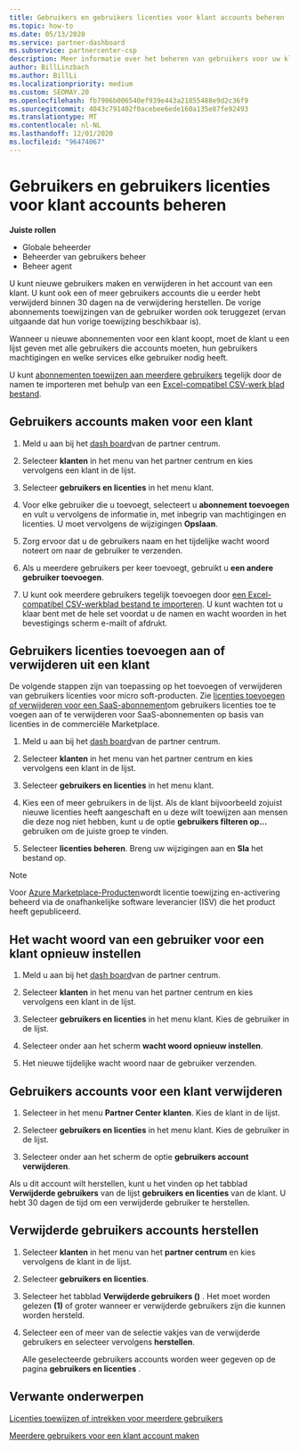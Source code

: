 ```yaml
---
title: Gebruikers en gebruikers licenties voor klant accounts beheren
ms.topic: how-to
ms.date: 05/13/2020
ms.service: partner-dashboard
ms.subservice: partnercenter-csp
description: Meer informatie over het beheren van gebruikers voor uw klanten in partner centrum, zoals het maken van gebruikers accounts, het toevoegen of verwijderen van gebruikers licenties, het opnieuw instellen van gebruikers wachtwoorden en het verwijderen of herstellen van gebruikers accounts.
author: BillLinzbach
ms.author: BillLi
ms.localizationpriority: medium
ms.custom: SEOMAY.20
ms.openlocfilehash: fb7906b006540ef939e443a21855488e9d2c36f9
ms.sourcegitcommit: 4043c791402f0acebee6ede160a135e87fe92493
ms.translationtype: MT
ms.contentlocale: nl-NL
ms.lasthandoff: 12/01/2020
ms.locfileid: "96474067"
---
```

# <a name="manage-users-and-user-licenses-for-customer-accounts"></a>Gebruikers en gebruikers licenties voor klant accounts beheren

**Juiste rollen**

- Globale beheerder
- Beheerder van gebruikers beheer
- Beheer agent


U kunt nieuwe gebruikers maken en verwijderen in het account van een klant. U kunt ook een of meer gebruikers accounts die u eerder hebt verwijderd binnen 30 dagen na de verwijdering herstellen. De vorige abonnements toewijzingen van de gebruiker worden ook teruggezet (ervan uitgaande dat hun vorige toewijzing beschikbaar is).

Wanneer u nieuwe abonnementen voor een klant koopt, moet de klant u een lijst geven met alle gebruikers die accounts moeten, hun gebruikers machtigingen en welke services elke gebruiker nodig heeft.  

U kunt [abonnementen toewijzen aan meerdere gebruikers](bulk-license-provisioning-for-multiple-users.md) tegelijk door de namen te importeren met behulp van een [Excel-compatibel CSV-werk blad bestand](adding-multiple-users-to-a-customer-account.md).

<a href="" id="createuseraccounts"></a>

## <a name="create-user-accounts-for-a-customer"></a>Gebruikers accounts maken voor een klant

1. Meld u aan bij het [dash board](https://partner.microsoft.com/dashboard)van de partner centrum.

2. Selecteer **klanten** in het menu van het partner centrum en kies vervolgens een klant in de lijst.

3. Selecteer **gebruikers en licenties** in het menu klant.

4. Voor elke gebruiker die u toevoegt, selecteert u **abonnement toevoegen** en vult u vervolgens de informatie in, met inbegrip van machtigingen en licenties. U moet vervolgens de wijzigingen **Opslaan**.

5. Zorg ervoor dat u de gebruikers naam en het tijdelijke wacht woord noteert om naar de gebruiker te verzenden.

6. Als u meerdere gebruikers per keer toevoegt, gebruikt u **een andere gebruiker toevoegen**.

7. U kunt ook meerdere gebruikers tegelijk toevoegen door [een Excel-compatibel CSV-werkblad bestand te importeren](adding-multiple-users-to-a-customer-account.md). U kunt wachten tot u klaar bent met de hele set voordat u de namen en wacht woorden in het bevestigings scherm e-mailt of afdrukt.

<a href="" id="userlicensing"></a>

## <a name="add-or-remove-user-licenses-for-a-customer"></a>Gebruikers licenties toevoegen aan of verwijderen uit een klant

De volgende stappen zijn van toepassing op het toevoegen of verwijderen van gebruikers licenties voor micro soft-producten. Zie [licenties toevoegen of verwijderen voor een SaaS-abonnement](csp-commercial-marketplace-manage.md#add-or-remove-licenses-for-a-saas-subscription)om gebruikers licenties toe te voegen aan of te verwijderen voor SaaS-abonnementen op basis van licenties in de commerciële Marketplace.

1. Meld u aan bij het [dash board](https://partner.microsoft.com/dashboard)van de partner centrum.

2. Selecteer **klanten** in het menu van het partner centrum en kies vervolgens een klant in de lijst.

3. Selecteer **gebruikers en licenties** in het menu klant.

4. Kies een of meer gebruikers in de lijst. Als de klant bijvoorbeeld zojuist nieuwe licenties heeft aangeschaft en u deze wilt toewijzen aan mensen die deze nog niet hebben, kunt u de optie **gebruikers filteren op...** gebruiken om de juiste groep te vinden.

5. Selecteer **licenties beheren**. Breng uw wijzigingen aan en **Sla** het bestand op.

> [!NOTE]
> Voor [Azure Marketplace-Producten](csp-commercial-marketplace-manage.md#assign-licenses-and-activate-a-subscription-on-behalf-of-a-customer)wordt licentie toewijzing en-activering beheerd via de onafhankelijke software leverancier (ISV) die het product heeft gepubliceerd.

<a href="" id="resetpassword"></a>

## <a name="reset-a-users-password-for-a-customer"></a>Het wacht woord van een gebruiker voor een klant opnieuw instellen

1. Meld u aan bij het [dash board](https://partner.microsoft.com/dashboard)van de partner centrum.

2. Selecteer **klanten** in het menu van het partner centrum en kies vervolgens een klant in de lijst.

3.  Selecteer **gebruikers en licenties** in het menu klant. Kies de gebruiker in de lijst.

4.  Selecteer onder aan het scherm **wacht woord opnieuw instellen**. 

5.  Het nieuwe tijdelijke wacht woord naar de gebruiker verzenden.

<a href="" id="deleteuseraccounts"></a>

## <a name="delete-user-accounts-for-a-customer"></a>Gebruikers accounts voor een klant verwijderen

1.  Selecteer in het menu **Partner Center** **klanten**. Kies de klant in de lijst.

2.  Selecteer **gebruikers en licenties** in het menu klant. Kies de gebruiker in de lijst.

3.  Selecteer onder aan het scherm de optie **gebruikers account verwijderen**.

Als u dit account wilt herstellen, kunt u het vinden op het tabblad **Verwijderde gebruikers** van de lijst **gebruikers en licenties** van de klant. U hebt 30 dagen de tijd om een verwijderde gebruiker te herstellen.

<a href="" id="restoreuseraccounts"></a>

## <a name="restore-deleted-user-accounts"></a>Verwijderde gebruikers accounts herstellen

1.  Selecteer **klanten** in het menu van het **partner centrum** en kies vervolgens de klant in de lijst.

2.  Selecteer **gebruikers en licenties**.

3.  Selecteer het tabblad **Verwijderde gebruikers ()** . Het moet worden gelezen **(1)** of groter wanneer er verwijderde gebruikers zijn die kunnen worden hersteld.

4.  Selecteer een of meer van de selectie vakjes van de verwijderde gebruikers en selecteer vervolgens **herstellen**.

    Alle geselecteerde gebruikers accounts worden weer gegeven op de pagina **gebruikers en licenties** .

## <a name="related-topics"></a>Verwante onderwerpen


[Licenties toewijzen of intrekken voor meerdere gebruikers](bulk-license-provisioning-for-multiple-users.md)

[Meerdere gebruikers voor een klant account maken](adding-multiple-users-to-a-customer-account.md)